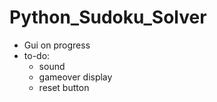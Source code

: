 # Python_Sudoku_Solver
- Gui on progress 
 - to-do: 
      * sound
      * gameover display
      * reset button
